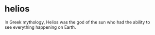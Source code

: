 # helios
In Greek mythology, Helios was the god of the sun who had the ability to see everything happening on Earth.
